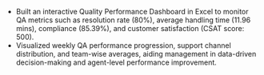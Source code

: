 - Built an interactive Quality Performance Dashboard in Excel to monitor QA metrics such as resolution rate (80%), average handling time (11.96 mins), compliance (85.39%), and customer satisfaction (CSAT score: 500).
- Visualized weekly QA performance progression, support channel distribution, and team-wise averages, aiding management in data-driven decision-making and agent-level performance improvement.
